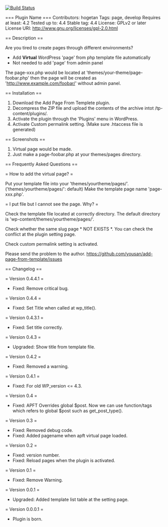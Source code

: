 [![Build Status](https://travis-ci.org/abazure-jp/add-page-from-template.svg?branch=develop)](https://travis-ci.org/abazure-jp/add-page-from-template)


=== Plugin Name ===
Contributors: hogetan
Tags: page, develop
Requires at least: 4.2
Tested up to: 4.4
Stable tag: 4.4
License: GPLv2 or later
License URI: http://www.gnu.org/licenses/gpl-2.0.html

== Description ==

Are you tired to create pages through different environments?


* Add **Virtual** WordPress 'page' from php template file automatically
* Not needed to add 'page' from admin panel

 The page-xxx.php would be located at 'themes/your-theme/page-foobar.php' then the page will be created as 'http://www.example.com/foobar/' without admin panel.
  
== Installation ==

1. Download the Add Page From Templete plugin.
2. Decompress the ZIP file and upload the contents of the archive intot /tp-content/plugins/.
3. Activate the plugin through the 'Plugins' menu in WordPress.
4. Activate Custom permalink setting. (Make sure .htaccess file is generated)

== Screenshots ==

1. Virtual page would be made.
2. Just make a page-foobar.php at your themes/pages directory.

== Frequently Asked Questions ==

= How to add the virtual page? =

Put your template file into your 'themes/yourtheme/pages/'.
('themes/yourtheme/pages/': default)
Make the template page name 'page-xxx.php'.

= I put file but I cannot see the page. Why? =

Check the template file located at correctly directory.
The default directory is 'wp-content/themes/yourtheme/pages/'.

Check whether the same slug page * NOT EXISTS *.
You can check the conflict at the plugin setting page.

Check custom permalink setting is activated.

Please send the problem to the author.
https://github.com/yousan/add-page-from-template/issues

== Changelog ==

= Version 0.4.4.1 =
* Fixed: Remove critical bug.

= Version 0.4.4 =
* Fixed: Set Title when called at wp_title().

= Version 0.4.3.1 =
* Fixed: Set title correctly.

= Version 0.4.3 =
* Upgraded: Show title from template file.

= Version 0.4.2 =
* Fixed: Removed a warning.

= Version 0.4.1 =
* Fixed: For old WP_version <= 4.3.

= Version 0.4 =
* Fixed: APFT Overrides global $post. Now we can use function/tags which refers to global $post such as get_post_type().

= Version 0.3 =
* Fixed: Removed debug code.
* Fixed: Added pagename when apft virtual page loaded.

= Version 0.2 =
* Fixed: version number.
* Fixed: Reload pages when the plugin is activated.

= Version 0.1 =
* Fixed: Remove Warning.

= Version 0.0.1 =
* Upgraded: Added template list table at the setting page.

= Version 0.0.0.1 =
  * Plugin is born.
